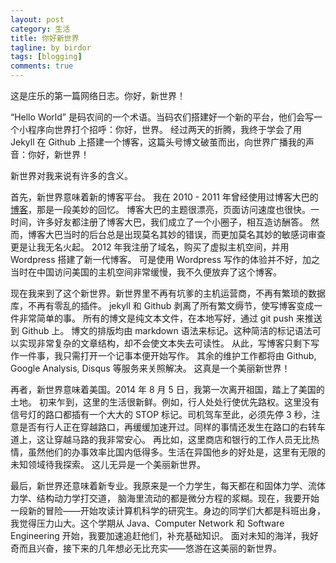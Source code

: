 ```yaml
---
layout: post
category: 生活
title: 你好新世界
tagline: by birdor
tags: [blogging]
comments: true
---	
```


这是庄乐的第一篇网络日志。你好，新世界！

“Hello World” 是码农间的一个术语。当码农们搭建好一个新的平台，他们会写一个小程序向世界打个招呼：你好，世界。
经过两天的折腾，我终于学会了用 Jekyll 在 Github 上搭建一个博客，这篇头号博文破茧而出，向世界广播我的声音：你好，新世界！

新世界对我来说有许多的含义。

首先，新世界意味着新的博客平台。
我在 2010 - 2011 年曾经使用过博客大巴的[博客](http://birdorland.blogbus.com/)，那是一段美妙的回忆。
博客大巴的主题很漂亮，页面访问速度也很快。一时间，许多好友都注册了博客大巴，我们成立了一个小圈子，相互造访酬答。
然而，博客大巴当时的后台总是出现莫名其妙的错误，而更加莫名其妙的敏感词审查更是让我无名火起。
2012 年我注册了域名，购买了虚拟主机空间，并用 Wordpress 搭建了新一代博客。
可是使用 Wordpress 写作的体验并不好，加之当时在中国访问美国的主机空间非常缓慢，我不久便放弃了这个博客。

现在我来到了这个新世界。新世界里不再有坑爹的主机运营商，不再有繁琐的数据库，不再有零乱的插件。
jekyll 和 Github 剥离了所有繁文缛节，使写博客变成一件非常简单的事。
所有的博文是纯文本文件，在本地写好，通过 git push 来推送到 Github 上。
博文的排版均由 markdown 语法来标记。这种简洁的标记语法可以实现非常复杂的文章结构，却不会使文本失去可读性。
从此，写博客只剩下写作一件事，我只需打开一个记事本便开始写作。
其余的维护工作都将由 Github, Google Analysis, Disqus 等服务来关照解决。
这真是一个美丽新世界！

再者，新世界意味着美国。2014 年 8 月 5 日，我第一次离开祖国，踏上了美国的土地。
初来乍到，这里的生活很新鲜。例如，行人处处行使优先路权。这里没有信号灯的路口都插有一个大大的 STOP 标记。司机驾车至此，必须先停 3 秒，注意是否有行人正在穿越路口，再缓缓加速开过。同样的事情还发生在路口的右转车道上，这让穿越马路的我非常安心。
再比如，这里商店和银行的工作人员无比热情，虽然他们的办事效率比国内低得多。生活在异国他乡的好处是，这里有无限的未知领域待我探索。
这儿无异是一个美丽新世界。

最后，新世界还意味着新专业。我原来是一个力学生，每天都在和固体力学、流体力学、结构动力学打交道，
脑海里流动的都是微分方程的浆糊。现在，我要开始一段新的冒险——开始攻读计算机科学的研究生。身边的同学们大都是科班出身，我觉得压力山大。这个学期从 Java、Computer Network 和 Software Engineering 开始，我要加速追赶他们，补充基础知识。
面对未知的海洋，我好奇而且兴奋，接下来的几年想必无比充实——悠游在这美丽的新世界。


